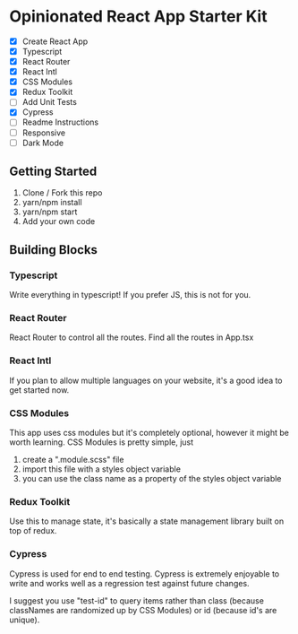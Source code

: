 # Opinionated React App Starter Kit

- [x] Create React App
- [x] Typescript
- [x] React Router
- [x] React Intl
- [x] CSS Modules
- [x] Redux Toolkit
- [ ] Add Unit Tests
- [x] Cypress
- [ ] Readme Instructions
- [ ] Responsive
- [ ] Dark Mode

## Getting Started

1. Clone / Fork this repo
2. yarn/npm install
3. yarn/npm start
4. Add your own code

## Building Blocks

### Typescript
Write everything in typescript! If you prefer JS, this is not for you.

### React Router
React Router to control all the routes. Find all the routes in App.tsx

### React Intl
If you plan to allow multiple languages on your website, it's a good idea to get started now.

### CSS Modules
This app uses css modules but it's completely optional, however it might be worth learning. CSS Modules is pretty simple, just 

1. create a "<name>.module.scss" file
2. import this file with a styles object variable
3. you can use the class name as a property of the styles object variable

### Redux Toolkit
Use this to manage state, it's basically a state management library built on top of redux.

### Cypress
Cypress is used for end to end testing. Cypress is extremely enjoyable to write and works well as a regression test against future changes.

I suggest you use "test-id" to query items rather than class (because classNames are randomized up by CSS Modules) or id (because id's are unique).

